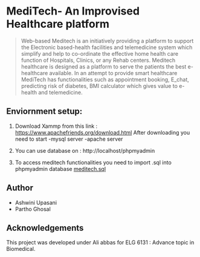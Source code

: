 # MediTech- An Improvised Healthcare platform 
>Web-based Meditech is an initiatively providing a platform to support the Electronic based-health facilities and telemedicine system which simplify and 
help to co-ordinate the effective home health care function of Hospitals, Clinics, or any Rehab centers. Meditech healthcare is designed as a platform to serve the patients the
best e-healthcare available. In an attempt to provide smart healthcare MediTech has functionalities such as appointment booking, E_chat, predicting risk of diabetes, BMI calculator which gives value to e-health and telemedicine.

## Enviornment setup:

1. Download Xammp from this link :  https://www.apachefriends.org/download.html
After downloading you need to start 
-mysql server 
-apache server 

2. You can use database on : http://localhost/phpmyadmin

3. To access meditech functionalities you need to import .sql into phpmyadmin database [meditech.sql](https://github.com/ashwini1025/MediTech/blob/master/meditech.sql)


## Author
* Ashwini Upasani 
* Partho Ghosal 

## Acknowledgements 
This project was developed under Ali abbas for ELG 6131 : Advance topic in Biomedical. 
